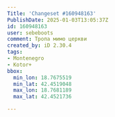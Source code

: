 ```yaml
---
Title: 'Changeset #160948163'
PublishDate: 2025-01-03T13:05:37Z
id: 160948163
user: sebeboots
comment: Тропа мимо церкви
created_by: iD 2.30.4
tags:
- Montenegro
- Kotor+
bbox:
  min_lon: 18.7675519
  min_lat: 42.4519048
  max_lon: 18.7681189
  max_lat: 42.4521736

---
```

